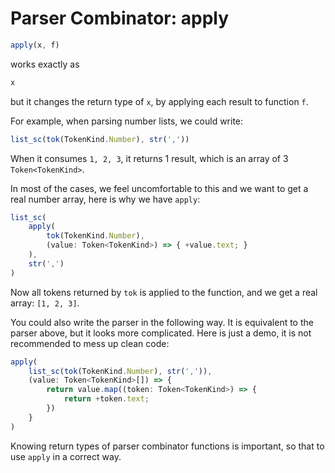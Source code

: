 # Parser Combinator: apply

```typescript
apply(x, f)
```

works exactly as

```typescript
x
```

but it changes the return type of `x`, by applying each result to function `f`.

For example, when parsing number lists, we could write:

```typescript
list_sc(tok(TokenKind.Number), str(','))
```

When it consumes `1, 2, 3`, it returns 1 result, which is an array of 3 `Token<TokenKind>`.

In most of the cases, we feel uncomfortable to this and we want to get a real number array, here is why we have `apply`:

```typescript
list_sc(
    apply(
        tok(TokenKind.Number),
        (value: Token<TokenKind>) => { +value.text; }
    ),
    str(',')
)
```

Now all tokens returned by `tok` is applied to the function, and we get a real array: `[1, 2, 3]`.

You could also write the parser in the following way. It is equivalent to the parser above, but it looks more complicated. Here is just a demo, it is not recommended to mess up clean code:

```typescript
apply(
    list_sc(tok(TokenKind.Number), str(',')),
    (value: Token<TokenKind>[]) => {
        return value.map((token: Token<TokenKind>) => {
            return +token.text;
        })
    }
)
```

Knowing return types of parser combinator functions is important, so that to use `apply` in a correct way.
